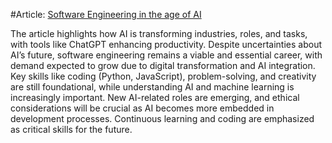 #Article: [Software Engineering in the age of AI](https://flatironschool.com/blog/software-engineering-in-the-age-of-ai/)

The article highlights how AI is transforming industries, roles, and tasks, with tools like ChatGPT enhancing productivity. Despite uncertainties about AI’s future, software engineering remains a viable and essential career, with demand expected to grow due to digital transformation and AI integration. Key skills like coding (Python, JavaScript), problem-solving, and creativity are still foundational, while understanding AI and machine learning is increasingly important. New AI-related roles are emerging, and ethical considerations will be crucial as AI becomes more embedded in development processes. Continuous learning and coding are emphasized as critical skills for the future.



